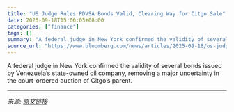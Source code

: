 ```yaml
---
title: "US Judge Rules PDVSA Bonds Valid, Clearing Way for Citgo Sale"
date: 2025-09-18T15:06:05+08:00
categories: ["finance"]
tags: []
summary: "A federal judge in New York confirmed the validity of several bonds issued by Venezuela’s state-owned oil company, removing a major uncertainty in the court-ordered auction of Citgo’s parent."
source_url: "https://www.bloomberg.com/news/articles/2025-09-18/us-judge-rules-pdvsa-bonds-valid-clearing-way-for-citgo-sale"
---
```


A federal judge in New York confirmed the validity of several bonds issued by Venezuela’s state-owned oil company, removing a major uncertainty in the court-ordered auction of Citgo’s parent.

---

*来源: [原文链接](https://www.bloomberg.com/news/articles/2025-09-18/us-judge-rules-pdvsa-bonds-valid-clearing-way-for-citgo-sale)*
